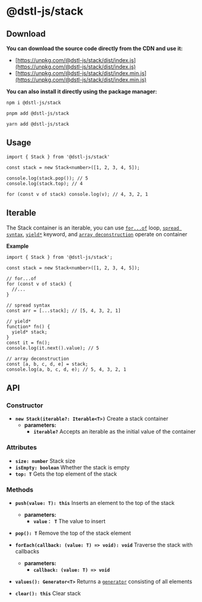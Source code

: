 # @dstl-js/stack

## Download

**You can download the source code directly from the CDN and use it:**

- [https://unpkg.com/@dstl-js/stack/dist/index.js](https://unpkg.com/@dstl-js/stack/dist/index.js)
- [https://unpkg.com/@dstl-js/stack/dist/index.min.js](https://unpkg.com/@dstl-js/stack/dist/index.min.js)

**You can also install it directly using the package manager:**

```
npm i @dstl-js/stack
```

```
pnpm add @dstl-js/stack
```

```
yarn add @dstl-js/stack
```

## Usage

```
import { Stack } from '@dstl-js/stack'

const stack = new Stack<number>([1, 2, 3, 4, 5]);

console.log(stack.pop()); // 5
console.log(stack.top); // 4

for (const v of stack) console.log(v); // 4, 3, 2, 1
```

## Iterable

The Stack container is an iterable, you can use [`for...of`](https://developer.mozilla.org/en-US/docs/Web/JavaScript/Reference/Statements/for...of) loop, [`spread syntax`](https://developer.mozilla.org/en-US/docs/Web/JavaScript/Reference/Operators/Spread_syntax), [`yield*`](https://developer.mozilla.org/en-US/docs/Web/JavaScript/Reference/Operators/yield*) keyword, and [`array deconstruction`](https://developer.mozilla.org/en-US/docs/Web/JavaScript/Reference/Operators/Destructuring_assignment) operate on container

**Example**

```
import { Stack } from '@dstl-js/stack';

const stack = new Stack<number>([1, 2, 3, 4, 5]);

// for...of
for (const v of stack) {
  //...
}

// spread syntax
const arr = [...stack]; // [5, 4, 3, 2, 1]

// yield*
function* fn() {
  yield* stack;
}
const it = fn();
console.log(it.next().value); // 5

// array deconstruction
const [a, b, c, d, e] = stack;
console.log(a, b, c, d, e); // 5, 4, 3, 2, 1
```

## API

### Constructor

- **`new Stack(iterable?: Iterable<T>)`** Create a stack container
  - **parameters:**
    - **`iterable?`** Accepts an iterable as the initial value of the container

### Attributes

- **`size: number`** Stack size
  <br/>
- **`isEmpty: boolean`** Whether the stack is empty
  <br/>
- **`top: T`** Gets the top element of the stack

### Methods

- **`push(value: T): this`** Inserts an element to the top of the stack

  - **parameters:**
    - **`value： T`** The value to insert
      <br/>

- **`pop(): T`** Remove the top of the stack element
  <br/>

- **`forEach(callback: (value: T) => void): void`** Traverse the stack with callbacks

  - **parameters:**
    - **`callback: (value: T) => void`**
      <br/>

- **`values(): Generator<T>`** Returns a [`generator`](https://developer.mozilla.org/en-US/docs/Web/JavaScript/Reference/Global_Objects/Generator) consisting of all elements
  <br/>

- **`clear(): this`** Clear stack
